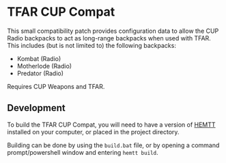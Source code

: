# TFAR CUP Compat
This small compatibility patch provides configuration data to allow the CUP Radio backpacks to act as long-range backpacks when used with TFAR. This includes (but is not limited to) the following backpacks:
* Kombat (Radio)
* Motherlode (Radio)
* Predator (Radio)

Requires CUP Weapons and TFAR.

## Development
To build the TFAR CUP Compat, you will need to have a version of [HEMTT](https://github.com/synixebrett/HEMTT) installed on your computer, or placed in the project directory.

Building can be done by using the `build.bat` file, or by opening a command prompt/powershell window and entering `hemtt build`.